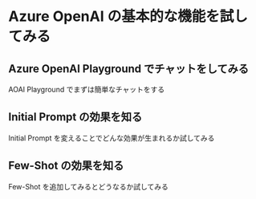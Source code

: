 # Azure OpenAI の基本的な機能を試してみる
## Azure OpenAI Playground でチャットをしてみる
AOAI Playground でまずは簡単なチャットをする

## Initial Prompt の効果を知る
Initial Prompt を変えることでどんな効果が生まれるか試してみる

## Few-Shot の効果を知る
Few-Shot を追加してみるとどうなるか試してみる

